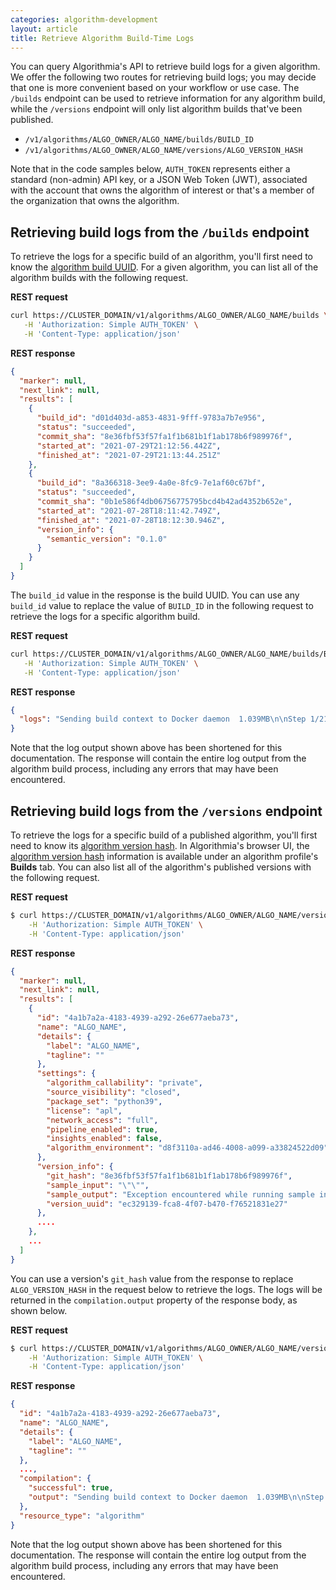 ```yaml
---
categories: algorithm-development
layout: article
title: Retrieve Algorithm Build-Time Logs
---
```


You can query Algorithmia's API to retrieve build logs for a given algorithm. We offer the following two routes for retrieving build logs; you may decide that one is more convenient based on your workflow or use case. The `/builds` endpoint can be used to retrieve information for any algorithm build, while the `/versions` endpoint will only list algorithm builds that've been published.

*   `/v1/algorithms/ALGO_OWNER/ALGO_NAME/builds/BUILD_ID`
*   `/v1/algorithms/ALGO_OWNER/ALGO_NAME/versions/ALGO_VERSION_HASH`

Note that in the code samples below, `AUTH_TOKEN` represents either a standard (non-admin) API key, or a JSON Web Token (JWT), associated with the account that owns the algorithm of interest or that's a member of the organization that owns the algorithm.

Retrieving build logs from the `/builds` endpoint
-------------------------------------------------

To retrieve the logs for a specific build of an algorithm, you'll first need to know the [algorithm build UUID](/glossary#algorithm-build-uuid). For a given algorithm, you can list all of the algorithm builds with the following request.

**REST request**

```bash
curl https://CLUSTER_DOMAIN/v1/algorithms/ALGO_OWNER/ALGO_NAME/builds \
   -H 'Authorization: Simple AUTH_TOKEN' \
   -H 'Content-Type: application/json'
```

**REST response**

```json
{
  "marker": null,
  "next_link": null,
  "results": [
    {
      "build_id": "d01d403d-a853-4831-9fff-9783a7b7e956",
      "status": "succeeded",
      "commit_sha": "8e36fbf53f57fa1f1b681b1f1ab178b6f989976f",
      "started_at": "2021-07-29T21:12:56.442Z",
      "finished_at": "2021-07-29T21:13:44.251Z"
    },
    {
      "build_id": "8a366318-3ee9-4a0e-8fc9-7e1af60c67bf",
      "status": "succeeded",
      "commit_sha": "0b1e586f4db06756775795bcd4b42ad4352b652e",
      "started_at": "2021-07-28T18:11:42.749Z",
      "finished_at": "2021-07-28T18:12:30.946Z",
      "version_info": {
        "semantic_version": "0.1.0"
      }
    }
  ]
}
```

The `build_id` value in the response is the build UUID. You can use any `build_id` value to replace the value of `BUILD_ID` in the following request to retrieve the logs for a specific algorithm build.

**REST request**

```bash
curl https://CLUSTER_DOMAIN/v1/algorithms/ALGO_OWNER/ALGO_NAME/builds/BUILD_ID/logs \
   -H 'Authorization: Simple AUTH_TOKEN' \
   -H 'Content-Type: application/json'
```

**REST response**

```json
{
  "logs": "Sending build context to Docker daemon  1.039MB\n\nStep 1/21 : FROM hub.CLUSTER_DOMAIN/algorithmiahq/langpack-builder:d8f3110a-ad46-4008-a099-a33824522d09 as builder\nd8f3110a-ad46-4008-a099-a33824522d09: Pulling from algorithmiahq/langpack-builder\n83ee3a23efb7: Already exists\n...\nDeleted: sha256:b270ba38027a1071cd8077373357e220d8bf55c2199c1cce574a76a411b11e73\nDeleted: sha256:866ca1d71d949043729ec119130ac3e1785fae8ae3a6c1b3193ddfbc9be7a0dc"
}
```

Note that the log output shown above has been shortened for this documentation. The response will contain the entire log output from the algorithm build process, including any errors that may have been encountered.

## Retrieving build logs from the `/versions` endpoint

To retrieve the logs for a specific build of a published algorithm, you'll first need to know its [algorithm version hash](/glossary#algorithm-version-hash). In Algorithmia's browser UI, the [algorithm version hash](/glossary#algorithm-version-hash) information is available under an algorithm profile's **Builds** tab. You can also list all of the algorithm's published versions with the following request.

**REST request**

```bash
$ curl https://CLUSTER_DOMAIN/v1/algorithms/ALGO_OWNER/ALGO_NAME/versions \
    -H 'Authorization: Simple AUTH_TOKEN' \
    -H 'Content-Type: application/json'
```
**REST response**

```json
{
  "marker": null,
  "next_link": null,
  "results": [
    {
      "id": "4a1b7a2a-4183-4939-a292-26e677aeba73",
      "name": "ALGO_NAME",
      "details": {
        "label": "ALGO_NAME",
        "tagline": ""
      },
      "settings": {
        "algorithm_callability": "private",
        "source_visibility": "closed",
        "package_set": "python39",
        "license": "apl",
        "network_access": "full",
        "pipeline_enabled": true,
        "insights_enabled": false,
        "algorithm_environment": "d8f3110a-ad46-4008-a099-a33824522d09"
      },
      "version_info": {
        "git_hash": "8e36fbf53f57fa1f1b681b1f1ab178b6f989976f",
        "sample_input": "\"\"",
        "sample_output": "Exception encountered while running sample input",
        "version_uuid": "ec329139-fca8-4f07-b470-f76521831e27"
      },
      ....
    },
    ...
  ]
}
```

You can use a version's `git_hash` value from the response to replace `ALGO_VERSION_HASH` in the request below to retrieve the logs. The logs will be returned in the `compilation.output` property of the response body, as shown below.

**REST request**

```bash
$ curl https://CLUSTER_DOMAIN/v1/algorithms/ALGO_OWNER/ALGO_NAME/versions/ALGO_VERSION_HASH \
    -H 'Authorization: Simple AUTH_TOKEN' \
    -H 'Content-Type: application/json'
```

**REST response**

```json
{
  "id": "4a1b7a2a-4183-4939-a292-26e677aeba73",
  "name": "ALGO_NAME",
  "details": {
    "label": "ALGO_NAME",
    "tagline": ""
  },
  ...,
  "compilation": {
    "successful": true,
    "output": "Sending build context to Docker daemon  1.039MB\n\nStep 1/21 : FROM hub.CLUSTER_DOMAIN/algorithmiahq/langpack-builder:d8f3110a-ad46-4008-a099-a33824522d09 as builder\nd8f3110a-ad46-4008-a099-a33824522d09: Pulling from algorithmiahq/langpack-builder\n83ee3a23efb7: Already exists\n...\nDeleted: sha256:b270ba38027a1071cd8077373357e220d8bf55c2199c1cce574a76a411b11e73\nDeleted: sha256:866ca1d71d949043729ec119130ac3e1785fae8ae3a6c1b3193ddfbc9be7a0dc"
  },
  "resource_type": "algorithm"
}
```

Note that the log output shown above has been shortened for this documentation. The response will contain the entire log output from the algorithm build process, including any errors that may have been encountered.